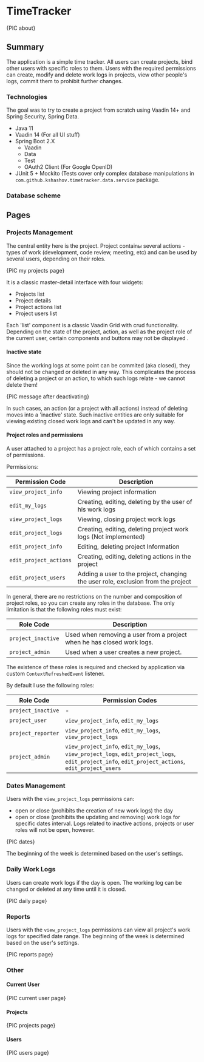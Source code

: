 # TimeTracker
{PIC about}

## Summary
The application is a simple time tracker.
All users can create projects, bind other users with specific roles to them.
Users with the required permissions can create, modify and delete work logs in projects, view other people's logs, commit them to prohibit further changes.

### Technologies
The goal was to try to create a project from scratch using Vaadin 14+ and Spring Security, Spring Data.

* Java 11
* Vaadin 14 (For all UI stuff)
* Spring Boot 2.X
    * Vaadin
    * Data
    * Test
    * OAuth2 Client (For Google OpenID)
* JUnit 5 + Mockito (Tests cover only complex database manipulations in `com.github.kshashov.timetracker.data.service` package.

### Database scheme

## Pages
### Projects Management

The central entity here is the project. Project containы several actions - types of work (development, code review, meeting, etc) and can be used by several users, depending on their roles. 

{PIC my projects page} 

It is a classic master-detail interface with four widgets:
* Projects list
* Project details
* Project actions list
* Project users list

Each 'list' component is a classic Vaadin Grid with crud functionality. Depending on the state of the project, action, as well as the project role of the current user, certain components and buttons may not be displayed .

#### Inactive state
Since the working logs at some point can be commited (aka closed), they should not be changed or deleted in any way. This complicates the process of deleting a project or an action, to which such logs relate - we cannot delete them! 

{PIC message after deactivating} 

In such cases, an action (or a project with all actions) instead of deleting moves into a 'inactive' state. Such inactive entities are only suitable for viewing existing closed work logs and can't be updated in any way.

#### Project roles and permissions

A user attached to a project has a project role, each of which contains a set of permissions.

Permissions:

Permission Code | Description
------------ | -------------
`view_project_info` | Viewing project information
`edit_my_logs` | Creating, editing, deleting by the user of his work logs
`view_project_logs` | Viewing, closing project work logs
`edit_project_logs` | Creating, editing, deleting project work logs (Not implemented)
`edit_project_info` | Editing, deleting project Information
`edit_project_actions` | Creating, editing, deleting actions in the project
`edit_project_users` | Adding a user to the project, changing the user role, exclusion from the project

In general, there are no restrictions on the number and composition of project roles, so you can create any roles in the database. The only limitation is that the following roles must exist:

Role Code | Description
------------ | -------------
`project_inactive` | Used when removing a user from a project when he has closed work logs.
`project_admin` | Used when a user creates a new project.

The existence of these roles is required and checked by application via custom `ContextRefreshedEvent` listener.

By default I use the following roles:

Role Code | Permission Codes
------------ | -------------
`project_inactive` | -
`project_user` |  `view_project_info`, `edit_my_logs`
`project_reporter` | `view_project_info`, `edit_my_logs`, `view_project_logs`
`project_admin` | `view_project_info`, `edit_my_logs`, `view_project_logs`, `edit_project_logs`, `edit_project_info`, `edit_project_actions`, `edit_project_users`

### Dates Management

Users with the `view_project_logs` permissions can:
* оpen or close (prohibits the creation of new work logs) the day
* open or close (prohibits the updating and removing) work logs for specific dates interval. Logs related to inactive actions, projects or user roles will not be open, however.

{PIC dates}

The beginning of the week is determined based on the user's settings.
### Daily Work Logs

Users can create work logs if the day is open. The working log can be changed or deleted at any time until it is closed.

{PIC daily page}

### Reports

Users with the `view_project_logs` permissions can view all project's work logs for specified date range. The beginning of the week is determined based on the user's settings.

{PIC reports page}

### Other
#### Current User

{PIC current user page}

#### Projects

{PIC projects page}

#### Users

{PIC users page} 